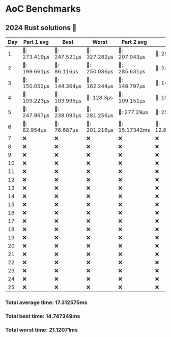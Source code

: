 # AoC Benchmarks
## 2024 Rust solutions 🤠 
| Day | Part 1 avg | Best | Worst | Part 2 avg | Best | Worst |
| --- | --- | --- | --- | --- | --- | --- |
|1|🦀: 273.419µs|🦀: 247.521µs|🦀: 327.282µs|🦀: 207.043µs|🦀: 200.029µs|🦀: 239.28µs|
|2|🦀: 199.661µs|🦀: 86.116µs|🦀: 250.036µs|🦀: 285.631µs|🦀: 245.008µs|🦀: 312.545µs|
|3|🦀: 150.052µs|🦀: 144.364µs|🦀: 162.244µs|🦀: 148.797µs|🦀: 142.479µs|🦀: 185.642µs|
|4|🦀: 109.223µs|🦀: 103.995µs|🦀: 128.3µs|🦀: 109.151µs|🦀: 103.716µs|🦀: 150.231µs|
|5|🦀: 247.967µs|🦀: 238.093µs|🦀: 281.256µs|🦀: 277.29µs|🦀: 256.671µs|🦀: 333.917µs|
|6|🦀: 82.954µs|🦀: 76.687µs|🦀: 201.216µs|💅: 15.17342ms|💅: 12.868327ms|💅: 18.444616ms|
|7|❌|❌|❌|❌|❌|❌|
|8|❌|❌|❌|❌|❌|❌|
|9|❌|❌|❌|❌|❌|❌|
|10|❌|❌|❌|❌|❌|❌|
|11|❌|❌|❌|❌|❌|❌|
|12|❌|❌|❌|❌|❌|❌|
|13|❌|❌|❌|❌|❌|❌|
|14|❌|❌|❌|❌|❌|❌|
|15|❌|❌|❌|❌|❌|❌|
|16|❌|❌|❌|❌|❌|❌|
|17|❌|❌|❌|❌|❌|❌|
|18|❌|❌|❌|❌|❌|❌|
|19|❌|❌|❌|❌|❌|❌|
|20|❌|❌|❌|❌|❌|❌|
|21|❌|❌|❌|❌|❌|❌|
|22|❌|❌|❌|❌|❌|❌|
|23|❌|❌|❌|❌|❌|❌|
|24|❌|❌|❌|❌|❌|❌|
|25|❌|❌|❌|❌|❌|❌|
### Total average time: 17.312575ms
### Total best time: 14.747349ms
### Total worst time: 21.12071ms

